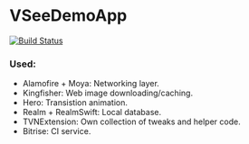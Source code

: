 # VSeeDemoApp

[![Build Status](https://app.bitrise.io/app/b58c54fd40ba6057/status.svg?token=B89gh3Y1yGw5fHUYChVXLQ&branch=master)](https://app.bitrise.io/app/b58c54fd40ba6057)

### Used:
- Alamofire + Moya: Networking layer.
- Kingfisher: Web image downloading/caching.
- Hero: Transistion animation.
- Realm + RealmSwift: Local database.
- TVNExtension: Own collection of tweaks and helper code.
- Bitrise: CI service.
